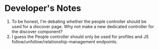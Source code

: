 # Developer's Notes

1. To be honest, I'm debating whether the people controller should be used for a discover page. Why not make a new dedicated controller for the discover component?
2. I guess the People controller should only be used for profiles and JS follow/unfollow/relationship-management endpoints.